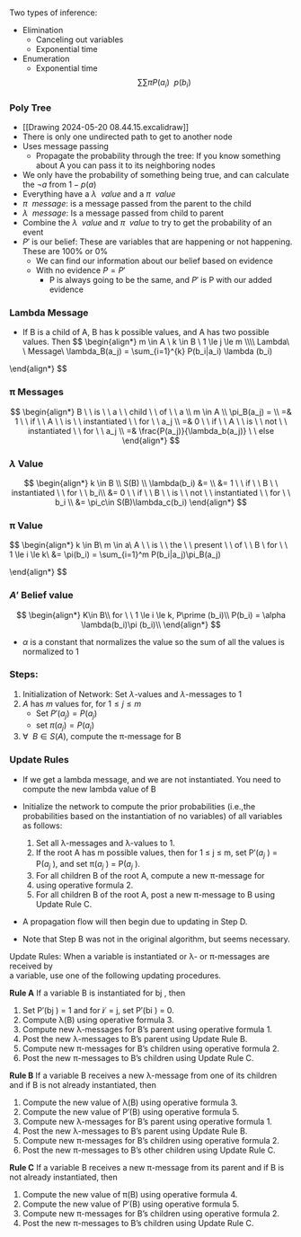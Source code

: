 ### 

Two types of inference:
* Elimination
	* Canceling out variables
	* Exponential time
* Enumeration
	* Exponential time
$$
\sum \sum \pi P(a_i) \ \ p(b_i)
$$

### Poly Tree
* [[Drawing 2024-05-20 08.44.15.excalidraw]]
* There is only one undirected path to get to another node
* Uses message passing
	* Propagate the probability through the tree: If you know something about A you can pass it to its neighboring nodes
* We only have the probability of something being true, and can calculate the $\neg a$ from $1-p(a)$
* Everything have a $\lambda \ \ value$ and  a $\pi \ \ value$
* $\pi \ \ message$: is a message passed from the parent to the child
* $\lambda \ \ message$: Is a message passed from child to parent
* Combine the $\lambda \ \ value$ and $\pi \ \ value$ to try to get the probability of an event
* $P\prime$ is our belief: These are variables that are happening or not happening. These are 100% or 0% 
	* We can find our information about our belief based on evidence
	* With no evidence $P  = P\prime$
		* P is always going to be the same, and $P\prime$ is P with our added evidence

### Lambda Message
* If B is a child of A,  B has k possible values, and A has two possible values. Then 
$$
\begin{align*}
m \in A \\
k \in B \\
1 \le j \le m \\\\\\\\
Lambda\ \ Message\\
\lambda_B(a_j) = \sum_{i=1}^{k} P(b_i|a_i) \lambda (b_i)

\end{align*}
$$

### π Messages
$$
\begin{align*}
B \ \ is \ \ a \ \ child \ \ of \ \ a \\
m \in A \\ 
\pi_B(a_j) = \\
	=& 1 \ \ if \ \ A \ \ is \ \ instantiated \ \ for \ \ a_j \\
	=& 0 \ \ if \ \ A \ \ is \ \ not \ \ instantiated \ \ for \ \ a_j \\
	=& \frac{P(a_j)}{\lambda_b(a_j)} \ \ else
\end{align*}
$$


### $\lambda$ Value

$$
\begin{align*}
k \in B \\
S(B) \\
\lambda(b_i) &= \\
	&= 1 \ \ if \ \ B \ \ instantiated \ \ for \ \ b_i\\
	&= 0 \ \ if \ \ B \ \ is \ \ not \ \ instantiated \ \ for \ \ b_i \\
	&= \pi_c\in S(B)\lambda_c(b_i) 
\end{align*}
$$


### π Value

$$
\begin{align*}
k \in B\\
m \in a\\
A \ \ is \ \ the \ \ present \ \ of \ \ B \\
for \ \ 1 \le i \le k\\
&= \pi(b_i) = \sum_{i=1}^m P(b_i|a_j)\pi_B(a_j)

\end{align*}
$$

### $A\prime$ Belief value

$$
\begin{align*}
K\in B\\
for \ \ 1 \le i \le k, P\prime (b_i)\\
P(b_i) = \alpha \lambda(b_i)\pi (b_i)\\
\end{align*}
$$
* $\alpha$ is a constant that normalizes the value so the sum of all the values is normalized to 1

### Steps:
1. Initialization of Network: Set $\lambda$-values and $\lambda$-messages to 1
2. $A$ has $m$ values for, for $1\le j \le m$ 
	* Set $P\prime (a_j) = P(a_j$)
	* set $\pi(a_j)=P(a_j)$
3. $\forall \  \ B \in S(A)$, compute the π-message for B 


### Update Rules
* If we get a lambda message, and we are not instantiated. You need to compute the new lambda value of B


* Initialize the network to compute the prior probabilities (i.e.,the probabilities based on the instantiation of no variables) of  all variables as follows:  
	1. Set all λ-messages and λ-values to 1.  
	2. If the root A has m possible values, then for 1 ≤ j ≤ m, set  P′($a_j$ ) = P($a_j$ ), and set π($a_j$ ) = P($a_j$ ).  
	3. For all children B of the root A, compute a new π-message for  
	4. using operative formula 2.  
	5. For all children B of the root A, post a new π-message to B  using Update Rule C.  
* A propagation flow will then begin due to updating in Step D.  
* Note that Step B was not in the original algorithm, but seems  necessary.

Update Rules:
When a variable is instantiated or λ- or π-messages are received by  
a variable, use one of the following updating procedures.

**Rule A**
If a variable B is instantiated for bj , then  
1. Set P′(bj ) = 1 and for i ̸ = j, set P′(bi ) = 0.  
2. Compute λ(B) using operative formula 3.  
3. Compute new λ-messages for B’s parent using operative formula 1.  
4. Post the new λ-messages to B’s parent using Update Rule B.  
5. Compute new π-messages for B’s children using operative formula 2.  
6. Post the new π-messages to B’s children using Update Rule C.

**Rule B**
If a variable B receives a new λ-message from one of its children and if B is not already instantiated, then  
1. Compute the new value of λ(B) using operative formula 3.  
2. Compute the new value of P′(B) using operative formula 5.  
3. Compute new λ-messages for B’s parent using operative formula 1.  
4. Post the new λ-messages to B’s parent using Update Rule B.  
5. Compute new π-messages for B’s children using operative formula 2.  
6. Post the new π-messages to B’s other children using Update  Rule C.


**Rule C**
If a variable B receives a new π-message from its parent and if B  is not already instantiated, then  
1. Compute the new value of π(B) using operative formula 4.  
2. Compute the new value of P′(B) using operative formula 5.  
3. Compute new π-messages for B’s children using operative formula 2.  
4. Post the new π-messages to B’s children using Update Rule C.